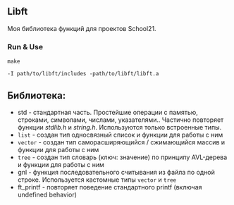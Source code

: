 ## Libft
Моя библиотека функций для проектов School21.
### Run & Use
`make`

`-I path/to/libft/includes -path/to/libft/libft.a`

## Библиотека:
* std - стандартная часть. Простейшие операции с памятью, строками, символами, числами, указателями.. Частично повторяет
функции _stdlib.h_ и _string.h_. Используются только встроенные типы.
* `list` - создан тип односвязный список и функции для работы с ним
* `vector` - создан тип саморасширяющийся / сжимающийся массив и функции для работы с ним
* `tree` - создан тип словарь (ключ: значение) по принципу AVL-дерева и функции для работы с ним
* gnl - функция последовательного считывания из файла по одной строке. Используется кастомные типы `vector` и `tree`
* ft_printf - повторяет поведение стандартного printf (включая undefined behavior)

